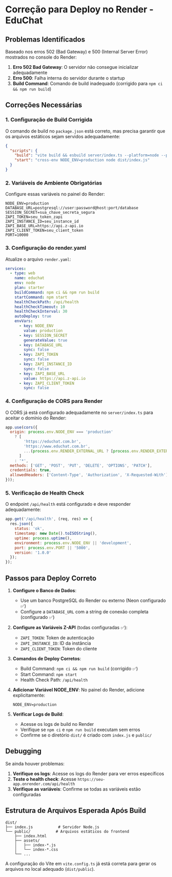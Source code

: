 # Correção para Deploy no Render - EduChat

## Problemas Identificados

Baseado nos erros 502 (Bad Gateway) e 500 (Internal Server Error) mostrados no console do Render:

1. **Erro 502 Bad Gateway**: O servidor não consegue inicializar adequadamente
2. **Erro 500**: Falha interna do servidor durante o startup
3. **Build Command**: Comando de build inadequado (corrigido para `npm ci && npm run build`)

## Correções Necessárias

### 1. Configuração de Build Corrigida

O comando de build no `package.json` está correto, mas precisa garantir que os arquivos estáticos sejam servidos adequadamente:

```json
{
  "scripts": {
    "build": "vite build && esbuild server/index.ts --platform=node --packages=external --bundle --format=esm --outdir=dist",
    "start": "cross-env NODE_ENV=production node dist/index.js"
  }
}
```

### 2. Variáveis de Ambiente Obrigatórias

Configure essas variáveis no painel do Render:

```
NODE_ENV=production
DATABASE_URL=postgresql://user:password@host:port/database
SESSION_SECRET=sua_chave_secreta_segura
ZAPI_TOKEN=seu_token_zapi
ZAPI_INSTANCE_ID=seu_instance_id
ZAPI_BASE_URL=https://api.z-api.io
ZAPI_CLIENT_TOKEN=seu_client_token
PORT=10000
```

### 3. Configuração do render.yaml

Atualize o arquivo `render.yaml`:

```yaml
services:
  - type: web
    name: educhat
    env: node
    plan: starter
    buildCommand: npm ci && npm run build
    startCommand: npm start
    healthCheckPath: /api/health
    healthCheckTimeout: 10
    healthCheckInterval: 30
    autoDeploy: true
    envVars:
      - key: NODE_ENV
        value: production
      - key: SESSION_SECRET
        generateValue: true
      - key: DATABASE_URL
        sync: false
      - key: ZAPI_TOKEN
        sync: false
      - key: ZAPI_INSTANCE_ID
        sync: false
      - key: ZAPI_BASE_URL
        value: https://api.z-api.io
      - key: ZAPI_CLIENT_TOKEN
        sync: false
```

### 4. Configuração de CORS para Render

O CORS já está configurado adequadamente no `server/index.ts` para aceitar o domínio do Render:

```javascript
app.use(cors({
  origin: process.env.NODE_ENV === 'production' 
    ? [
        'https://educhat.com.br', 
        'https://www.educhat.com.br', 
        ...(process.env.RENDER_EXTERNAL_URL ? [process.env.RENDER_EXTERNAL_URL] : [])
      ] 
    : '*',
  methods: ['GET', 'POST', 'PUT', 'DELETE', 'OPTIONS', 'PATCH'],
  credentials: true,
  allowedHeaders: ['Content-Type', 'Authorization', 'X-Requested-With']
}));
```

### 5. Verificação de Health Check

O endpoint `/api/health` está configurado e deve responder adequadamente:

```javascript
app.get('/api/health', (req, res) => {
  res.json({
    status: 'ok',
    timestamp: new Date().toISOString(),
    uptime: process.uptime(),
    environment: process.env.NODE_ENV || 'development',
    port: process.env.PORT || '5000',
    version: '1.0.0'
  });
});
```

## Passos para Deploy Correto

1. **Configure o Banco de Dados**: 
   - Use um banco PostgreSQL do Render ou externo (Neon configurado ✅)
   - Configure a `DATABASE_URL` com a string de conexão completa (configurado ✅)

2. **Configure as Variáveis Z-API** (todas configuradas ✅):
   - `ZAPI_TOKEN`: Token de autenticação
   - `ZAPI_INSTANCE_ID`: ID da instância
   - `ZAPI_CLIENT_TOKEN`: Token do cliente

3. **Comandos de Deploy Corretos**:
   - Build Command: `npm ci && npm run build` (corrigido ✅)
   - Start Command: `npm start`
   - Health Check Path: `/api/health`

4. **Adicionar Variável NODE_ENV**:
   No painel do Render, adicione explicitamente:
   ```
   NODE_ENV=production
   ```

5. **Verificar Logs de Build**:
   - Acesse os logs de build no Render
   - Verifique se `npm ci` e `npm run build` executam sem erros
   - Confirme se o diretório `dist/` é criado com `index.js` e `public/`

## Debugging

Se ainda houver problemas:

1. **Verifique os logs**: Acesse os logs do Render para ver erros específicos
2. **Teste o health check**: Acesse `https://seu-app.onrender.com/api/health`
3. **Verifique as variáveis**: Confirme se todas as variáveis estão configuradas

## Estrutura de Arquivos Esperada Após Build

```
dist/
├── index.js           # Servidor Node.js
└── public/           # Arquivos estáticos do frontend
    ├── index.html
    ├── assets/
    │   ├── index-*.js
    │   └── index-*.css
    └── ...
```

A configuração do Vite em `vite.config.ts` já está correta para gerar os arquivos no local adequado (`dist/public`).